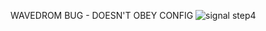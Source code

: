 
WAVEDROM BUG - DOESN'T OBEY CONFIG
![signal step4](https://svg.wavedrom.com/github/johnlon/spam-1/master/docs/instruction-bits.json5)
